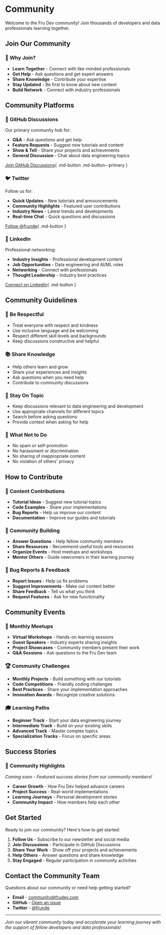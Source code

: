 # Community

Welcome to the Fru Dev community! Join thousands of developers and data professionals learning together.

## Join Our Community

### 🌟 **Why Join?**
- **Learn Together** - Connect with like-minded professionals
- **Get Help** - Ask questions and get expert answers
- **Share Knowledge** - Contribute your expertise
- **Stay Updated** - Be first to know about new content
- **Build Network** - Connect with industry professionals

## Community Platforms

### 💬 **GitHub Discussions**
Our primary community hub for:
- **Q&A** - Ask questions and get help
- **Feature Requests** - Suggest new tutorials and content
- **Show & Tell** - Share your projects and achievements
- **General Discussion** - Chat about data engineering topics

[Join GitHub Discussions](https://github.com/frunde/fd-docs/discussions){ .md-button .md-button--primary }

### 🐦 **Twitter**
Follow us for:
- **Quick Updates** - New tutorials and announcements
- **Community Highlights** - Featured user contributions
- **Industry News** - Latest trends and developments
- **Real-time Chat** - Quick questions and discussions

[Follow @frunde](https://twitter.com/frunde){ .md-button }

### 💼 **LinkedIn**
Professional networking:
- **Industry Insights** - Professional development content
- **Job Opportunities** - Data engineering and AI/ML roles
- **Networking** - Connect with professionals
- **Thought Leadership** - Industry best practices

[Connect on LinkedIn](https://linkedin.com/in/frunde){ .md-button }

## Community Guidelines

### 🤝 **Be Respectful**
- Treat everyone with respect and kindness
- Use inclusive language and be welcoming
- Respect different skill levels and backgrounds
- Keep discussions constructive and helpful

### 📚 **Share Knowledge**
- Help others learn and grow
- Share your experiences and insights
- Ask questions when you need help
- Contribute to community discussions

### 🎯 **Stay On Topic**
- Keep discussions relevant to data engineering and development
- Use appropriate channels for different topics
- Search before asking questions
- Provide context when asking for help

### 🚫 **What Not to Do**
- No spam or self-promotion
- No harassment or discrimination
- No sharing of inappropriate content
- No violation of others' privacy

## How to Contribute

### 📝 **Content Contributions**
- **Tutorial Ideas** - Suggest new tutorial topics
- **Code Examples** - Share your implementations
- **Bug Reports** - Help us improve our content
- **Documentation** - Improve our guides and tutorials

### 🎨 **Community Building**
- **Answer Questions** - Help fellow community members
- **Share Resources** - Recommend useful tools and resources
- **Organize Events** - Host meetups and workshops
- **Mentor Others** - Guide newcomers in their learning journey

### 🐛 **Bug Reports & Feedback**
- **Report Issues** - Help us fix problems
- **Suggest Improvements** - Make our content better
- **Share Feedback** - Tell us what you think
- **Request Features** - Ask for new functionality

## Community Events

### 📅 **Monthly Meetups**
- **Virtual Workshops** - Hands-on learning sessions
- **Guest Speakers** - Industry experts sharing insights
- **Project Showcases** - Community members present their work
- **Q&A Sessions** - Ask questions to the Fru Dev team

### 🏆 **Community Challenges**
- **Monthly Projects** - Build something with our tutorials
- **Code Competitions** - Friendly coding challenges
- **Best Practices** - Share your implementation approaches
- **Innovation Awards** - Recognize creative solutions

### 🎓 **Learning Paths**
- **Beginner Track** - Start your data engineering journey
- **Intermediate Track** - Build on your existing skills
- **Advanced Track** - Master complex topics
- **Specialization Tracks** - Focus on specific areas

## Success Stories

### 🌟 **Community Highlights**
*Coming soon - Featured success stories from our community members!*

- **Career Growth** - How Fru Dev helped advance careers
- **Project Success** - Real-world implementations
- **Learning Journeys** - Personal development stories
- **Community Impact** - How members help each other

## Get Started

Ready to join our community? Here's how to get started:

1. **Follow Us** - Subscribe to our newsletter and social media
2. **Join Discussions** - Participate in GitHub Discussions
3. **Share Your Work** - Show off your projects and achievements
4. **Help Others** - Answer questions and share knowledge
5. **Stay Engaged** - Regular participation in community activities

## Contact the Community Team

Questions about our community or need help getting started?

- **Email** - [community@frudev.com](mailto:community@frudev.com)
- **GitHub** - [Open an issue](https://github.com/frunde/fd-docs/issues)
- **Twitter** - [@frunde](https://twitter.com/frunde)

---

*Join our vibrant community today and accelerate your learning journey with the support of fellow developers and data professionals!*
